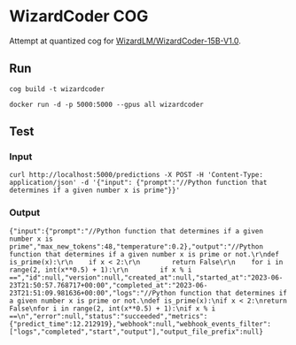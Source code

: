 # WizardCoder COG

Attempt at quantized cog for [WizardLM/WizardCoder-15B-V1.0](https://huggingface.co/WizardLM/WizardCoder-15B-V1.0).

## Run

`cog build -t wizardcoder`

`docker run -d -p 5000:5000 --gpus all wizardcoder`

## Test

### Input

`curl http://localhost:5000/predictions -X POST -H 'Content-Type: application/json' -d '{"input": {"prompt":"//Python function that determines if a given number x is prime"}}'`

### Output

`{"input":{"prompt":"//Python function that determines if a given number x is prime","max_new_tokens":48,"temperature":0.2},"output":"//Python function that determines if a given number x is prime or not.\r\ndef is_prime(x):\r\n    if x < 2:\r\n        return False\r\n    for i in range(2, int(x**0.5) + 1):\r\n        if x % i ==","id":null,"version":null,"created_at":null,"started_at":"2023-06-23T21:50:57.768717+00:00","completed_at":"2023-06-23T21:51:09.981636+00:00","logs":"//Python function that determines if a given number x is prime or not.\ndef is_prime(x):\nif x < 2:\nreturn False\nfor i in range(2, int(x**0.5) + 1):\nif x % i ==\n","error":null,"status":"succeeded","metrics":{"predict_time":12.212919},"webhook":null,"webhook_events_filter":["logs","completed","start","output"],"output_file_prefix":null}`
